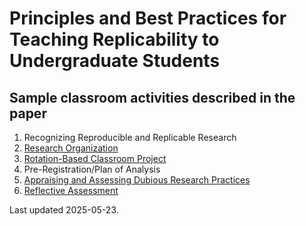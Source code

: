 # Principles and Best Practices for Teaching Replicability to Undergraduate Students

## Sample classroom activities described in the paper

1. Recognizing Reproducible and Replicable Research
2. [Research Organization](CreatingReproductionDocumentationExercise)
3. [Rotation-Based Classroom Project](Rotation)
4. Pre-Registration/Plan of Analysis
5. [Appraising and Assessing Dubious Research Practices](Assessing-Dubious-Research)
6. [Reflective Assessment](Reproducible-Code-Self-Assessment)


Last updated 2025-05-23.
